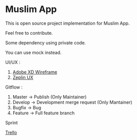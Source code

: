# Muslim App

This is open source project implementation for Muslim App.

Feel free to contribute.

Some dependency using private code.

You can use mock instead.

UI/UX :

1. [Adobe XD Wireframe](https://xd.adobe.com/view/41786d17-3231-4796-46cf-7ad33aa8c097-3749/)
2. [Zeplin UX]()

Gitflow :

1. Master -> Publish (Only Maintainer)
2. Develop -> Development merge request (Only Mantainer)
3. Bugfix -> Bug
4. Feature -> Full feature branch

Sprint

[Trello](https://trello.com/b/X50CJI6Z)
